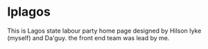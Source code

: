 # lplagos
This is Lagos state labour party home page designed by Hilson Iyke (myself) and Da'guy. the front end team was lead by me.
